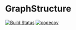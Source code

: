 # GraphStructure

[![Build Status](https://travis-ci.org/A1essandro/GraphStructure.svg?branch=master)](https://travis-ci.org/A1essandro/GraphStructure)
[![codecov](https://codecov.io/gh/A1essandro/GraphStructure/branch/master/graph/badge.svg)](https://codecov.io/gh/A1essandro/GraphStructure)